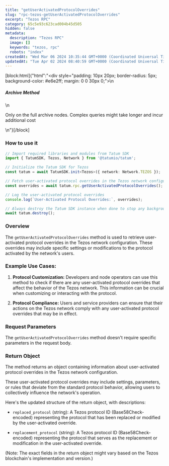 ```yaml
---
title: "getUserActivatedProtocolOverrides"
slug: "rpc-tezos-getUserActivatedProtocolOverrides"
excerpt: "Tezos RPC"
category: 65c5e93c623cad004b45d505
hidden: false
metadata: 
  description: "Tezos RPC"
  image: []
  keywords: "tezos, rpc"
  robots: "index"
createdAt: "Wed Mar 06 2024 10:35:44 GMT+0000 (Coordinated Universal Time)"
updatedAt: "Tue Apr 02 2024 08:40:59 GMT+0000 (Coordinated Universal Time)"
---
```

[block:html]{"html":"<div style=\"padding: 10px 20px; border-radius: 5px; background-color: #e6e2ff; margin: 0 0 30px 0;\">\n  <h5>Archive Method</h5>\n  <p>Only on the full archive nodes. Complex queries might take longer and incur additional cost</p>\n</div>"}[/block]

### How to use it

```typescript
// Import required libraries and modules from Tatum SDK
import { TatumSDK, Tezos, Network } from '@tatumio/tatum';

// Initialize the Tatum SDK for Tezos
const tatum = await TatumSDK.init<Tezos>({ network: Network.TEZOS });

// Fetch user-activated protocol overrides in the Tezos network configuration
const overrides = await tatum.rpc.getUserActivatedProtocolOverrides();

// Log the user-activated protocol overrides
console.log(`User-Activated Protocol Overrides:`, overrides);

// Always destroy the Tatum SDK instance when done to stop any background processes
await tatum.destroy();
```

### Overview

The `getUserActivatedProtocolOverrides` method is used to retrieve user-activated protocol overrides in the Tezos network configuration. These overrides may include specific settings or modifications to the protocol activated by the network's users.

### Example Use Cases:

1. **Protocol Customization:** Developers and node operators can use this method to check if there are any user-activated protocol overrides that affect the behavior of the Tezos network. This information can be crucial when customizing or interacting with the protocol.

2. **Protocol Compliance:** Users and service providers can ensure that their actions on the Tezos network comply with any user-activated protocol overrides that may be in effect.

### Request Parameters

The `getUserActivatedProtocolOverrides` method doesn't require specific parameters in the request body.

### Return Object

The method returns an object containing information about user-activated protocol overrides in the Tezos network configuration. 

These user-activated protocol overrides may include settings, parameters, or rules that deviate from the standard protocol behavior, allowing users to collectively influence the network's operation.

Here's the updated structure of the return object, with descriptions:

- `replaced_protocol` (string): A Tezos protocol ID (Base58Check-encoded) representing the protocol that has been replaced or modified by the user-activated override.

- `replacement_protocol` (string): A Tezos protocol ID (Base58Check-encoded) representing the protocol that serves as the replacement or modification in the user-activated override.

(Note: The exact fields in the return object might vary based on the Tezos blockchain's implementation and version.)